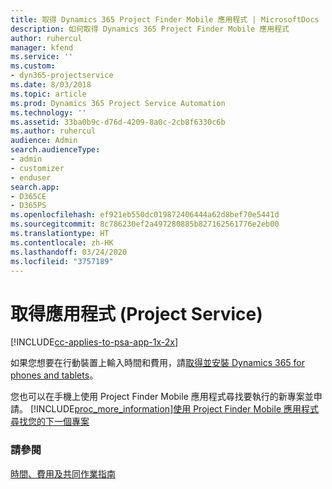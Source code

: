 ```yaml
---
title: 取得 Dynamics 365 Project Finder Mobile 應用程式 | MicrosoftDocs
description: 如何取得 Dynamics 365 Project Finder Mobile 應用程式
author: ruhercul
manager: kfend
ms.service: ''
ms.custom:
- dyn365-projectservice
ms.date: 8/03/2018
ms.topic: article
ms.prod: Dynamics 365 Project Service Automation
ms.technology: ''
ms.assetid: 33ba0b9c-d76d-4209-8a0c-2cb8f6330c6b
ms.author: ruhercul
audience: Admin
search.audienceType:
- admin
- customizer
- enduser
search.app:
- D365CE
- D365PS
ms.openlocfilehash: ef921eb550dc019872406444a62d8bef70e5441d
ms.sourcegitcommit: 8c786230ef2a497280885b827162561776e2eb00
ms.translationtype: HT
ms.contentlocale: zh-HK
ms.lasthandoff: 03/24/2020
ms.locfileid: "3757189"
---
```

# <a name="get-the-apps-project-service"></a>取得應用程式 (Project Service)

[!INCLUDE[cc-applies-to-psa-app-1x-2x](../includes/cc-applies-to-psa-app-1x-2x.md)]

如果您想要在行動裝置上輸入時間和費用，請[取得並安裝 Dynamics 365 for phones and tablets](../mobile-app/dynamics-365-phones-tablets-users-guide.md)。  
  
 您也可以在手機上使用 Project Finder Mobile 應用程式尋找要執行的新專案並申請。 [!INCLUDE[proc_more_information](../includes/proc-more-information.md)][使用 Project Finder Mobile 應用程式尋找您的下一個專案](../project-service/find-next-project-finder-mobile-app.md) 
  
### <a name="see-also"></a>請參閱  
 [時間、費用及共同作業指南](../project-service/time-expense-collaboration-guide.md)
